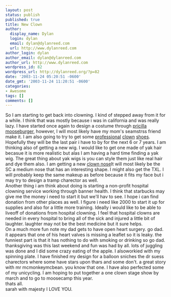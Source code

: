```yaml
---
layout: post
status: publish
published: true
title: New Clown
author:
  display_name: Dylan
  login: dylan
  email: dylan@dylanreed.com
  url: http://www.dylanreed.com
author_login: dylan
author_email: dylan@dylanreed.com
author_url: http://www.dylanreed.com
wordpress_id: 82
wordpress_url: http://dylanreed.org/?p=82
date: '2003-11-24 05:20:51 -0600'
date_gmt: '2003-11-24 11:20:51 -0600'
categories:
- Awesome
tags: []
comments: []
---
```

<p>So I am starting to get back into clowning. I kind of stepped away from it for a while. I think that was mostly because i was in california and was really lazy. I have started once again to design a costume through <a href="http://www.mooseburger.com">pricilla mooseburger</a>, however, I will most likely have my mom's seamstrss friend make it. I am also going to try to get some <a href="http://www.spearshoes.com">professional</a> <a href="http://www.jollywalkers.com">clown</a> <a href="http://www.clownsoport.com">shoes</a>. Hopefully they will be the last pair i have to by for the next 6 or 7 years. I am thinking also of getting a new wig. I would like to get one made of yak hair becasue it is more realistic but alas I am having a hard time finding a yak wig. The great thing about yak wigs is you can style them just like real hair and dye them also. I am getting a new <a href="http://www.proknows.com">clown nose</a>It will most likely be the SC a medium nose that has an interesting shape. I might also get the TXL. I will probably keep the same makeup as before because it fits my face but i may try to design a tramp charector as well.<br />
Another thing i am think about doing is starting a non-profit hospital clowning service working through banner health. I think that starbucks may give me the money i need to start it but we'll hav to see. I hope i can find donation from other places as well. I figure i need like 2000 to start it up for supplies and also for a little more training. Ideally i would like to be able to liveoff of donations from hospital clowning. I feel that hospital clowns are needed in every hospital to bring all of the sick and injured a little bit of laughter. laughter may not be the best medicine but it sure helps.<br />
On a much more fun note my dad gets to have open heart surgery. go dad. it appears that one of his heart valves is missing a leaflet so it is leaky. the funniest part is that it has nothing to do with smoking or drinking so go dad.<br />
thanksgiving was this last weekend and fun was had by all. lots of juggling was done and I did some crazy eating of the apple. I alsoworkied with my spinning plate. I have finished my design for a balloon sniches the dr suess charectors where some have stars upon thars and some don't. a great story with mr mcmonkeymcbean. you know that one. I have also perfected some of my unicycling. I am hoping to put together a one clown stage show by march and to go to moosecamp this year.<br />
thats all.<br />
sarah with majesty I LOVE YOU.</p>
